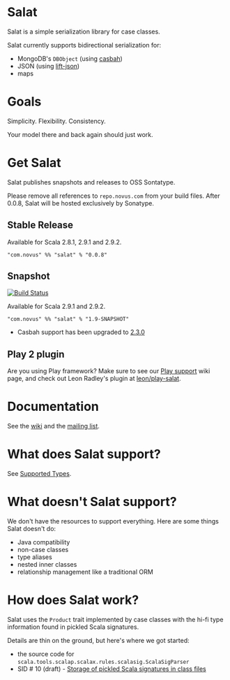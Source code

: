 # Salat

Salat is a simple serialization library for case classes.

Salat currently supports bidirectional serialization for:

- MongoDB's `DBObject` (using [casbah][casbah])
- JSON (using [lift-json][lift-json])
- maps

# Goals

Simplicity.  Flexibility.  Consistency.

Your model there and back again should just work.

# Get Salat

Salat publishes snapshots and releases to OSS Sontatype.

Please remove all references to `repo.novus.com` from your build files.  After 0.0.8, Salat will be hosted exclusively by Sonatype.

## Stable Release

Available for Scala 2.8.1, 2.9.1 and 2.9.2.

    "com.novus" %% "salat" % "0.0.8"

## Snapshot

[![Build Status](https://secure.travis-ci.org/novus/salat.png)](http://travis-ci.org/novus/salat)

Available for Scala 2.9.1 and 2.9.2.

    "com.novus" %% "salat" % "1.9-SNAPSHOT"

- Casbah support has been upgraded to [2.3.0](http://notes.implicit.ly/post/25727213706/casbah-2-3-0)

## Play 2 plugin

Are you using Play framework?  Make sure to see our [Play support][play-salat] wiki page, and check out Leon Radley's plugin at [leon/play-salat][play-salat-plugin].

# Documentation

See the [wiki][wiki] and the [mailing list][group].

# What does Salat support?

See [Supported Types][types].

# What doesn't Salat support?

We don't have the resources to support everything.  Here are some things Salat doesn't do:

- Java compatibility
- non-case classes
- type aliases
- nested inner classes
- relationship management like a traditional ORM

# How does Salat work?

Salat uses the `Product` trait implemented by case classes with the hi-fi type information found in pickled Scala signatures.

Details are thin on the ground, but here's where we got started:

- the source code for `scala.tools.scalap.scalax.rules.scalasig.ScalaSigParser`
- SID # 10 (draft) - [Storage of pickled Scala signatures in class files][sid10]

[types]: https://github.com/novus/salat/wiki/SupportedTypes
[wiki]: https://github.com/novus/salat/wiki
[casbah]: https://github.com/mongodb/casbah/
[lift-json]: https://github.com/lift/lift/tree/master/framework/lift-base/lift-json/
[group]: http://groups.google.com/group/scala-salat
[play-salat]: https://github.com/novus/salat/wiki/SalatWithPlay2
[play-salat-plugin]: https://github.com/leon/play-salat
[sid10]: http://www.scala-lang.org/sid/10